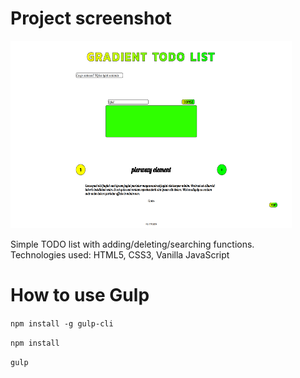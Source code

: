 # Project screenshot
<img src="src/assets/img/ToDo_list.png"
     alt="ToDo List Screenshot"
     width="450" height="300" />


Simple TODO list with adding/deleting/searching functions.\
Technologies used: HTML5, CSS3, Vanilla JavaScript

# How to use Gulp

`npm install -g gulp-cli`

`npm install`

`gulp`

